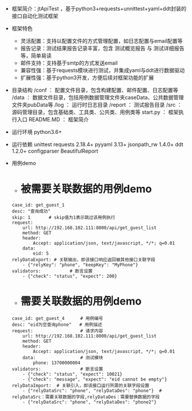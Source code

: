* 框架简介：jtApiTest ，基于python3+requests+unnittest+yaml+ddt封装的接口自动化测试框架

* 框架特色
    - 灵活配置：支持以配置文件的方式管理配置，如日志配置与email配置等
    - 报告记录：测试结果报告记录丰富，包含 测试概览报告 与 测试详细报告 等，简单易读
    - 邮件支持：支持基于smtp的方式发送email
    - 兼容性强：基于requests模块进行测试，并集成yaml与ddt进行数据驱动
    - 扩展性强：基于python3开发，方便后续对框架功能的扩展

* 目录结构
    /conf         ： 配置文件目录，包含构建配置、邮件配置、日志配置等
    /data         ： 数据文件目录，包括用例数据管理文件夹caseData、公共数据管理文件夹pubData等
    /log          ： 运行时日志目录
    /report       ： 测试报告目录
    /src          ： 源码管理目录，包含基础类、工具类、公共类、用例类等
    start.py      ： 框架执行入口
    README.MD     ： 框架简介

* 运行环境
    python3.6+

* 运行依赖
    unittest
    requests 2.18.4+
    pyyaml 3.13+
    jsonpath_rw 1.4.0+
    ddt 1.2.0+
    configparser
    BeautifulReport

* 用例demo
    -   # 被需要关联数据的用例demo
      case_id: get_guest_1
      desc: "查询成功"
      skip: 1       # skip值为1表示跳过该用例执行
      request:
          url: http://192.168.102.111:8000/api/get_guest_list
          method: GET
          header:
              Accept: application/json, text/javascript, */*; q=0.01
          data:
              eid: 5
      relyDataExport: # 关联输出，即该接口响应返回被其他接口关联字段
          - {"relyKey": "phone", "keepKey": "MyPhone"}
      validators:           # 断言设置
          - {"check": "status", "expect": 200}


    -    # 需要关联数据的用例demo
      case_id: get_guest_4      # 用例编号
      desc: "eid为空查询phone"   # 用例描述
      request:                  # 请求内容
          url: http://192.168.102.111:8000/api/get_guest_list
          method: GET
          header:
              Accept: application/json, text/javascript, */*; q=0.01
          data:                 # 测试模块
              phone: 13700000004
      validators:               # 断言设置
          - {"check": "status", "expect": 10021}
          - {"check": "message", "expect": "eid cannot be empty"}
      relyDataImport:  # 关联引入，即该接口运行所需的关联字段设置
          - {"relyDataSrc": "phone", "relyDataDes": "phone"}  # relyDataSrc：需要关联数据的字段,relyDataDes：需要替换数据的字段
          - {"relyDataSrc": "phone", "relyDataDes": "phone2"}
